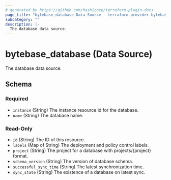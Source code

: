 ```yaml
---
# generated by https://github.com/hashicorp/terraform-plugin-docs
page_title: "bytebase_database Data Source - terraform-provider-bytebase"
subcategory: ""
description: |-
  The database data source.
---
```


# bytebase_database (Data Source)

The database data source.



<!-- schema generated by tfplugindocs -->
## Schema

### Required

- `instance` (String) The instance resource id for the database.
- `name` (String) The database name.

### Read-Only

- `id` (String) The ID of this resource.
- `labels` (Map of String) The  deployment and policy control labels.
- `project` (String) The project for a database with projects/{project} format.
- `schema_version` (String) The version of database schema.
- `successful_sync_time` (String) The latest synchronization time.
- `sync_state` (String) The existence of a database on latest sync.


